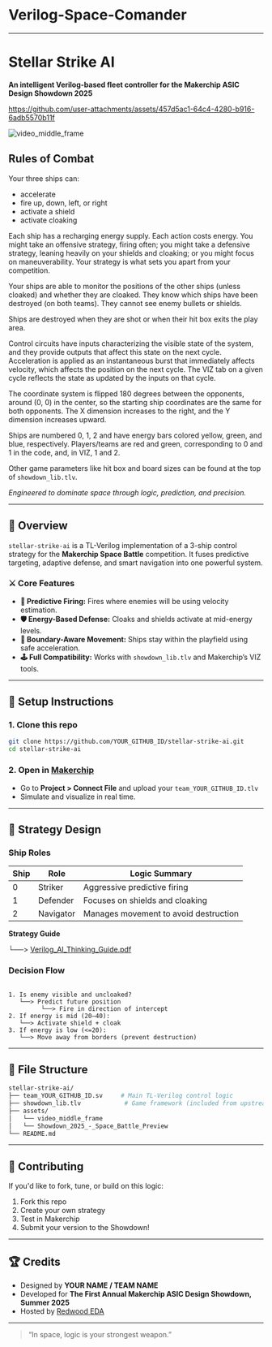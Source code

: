 # Verilog-Space-Comander
----------------------------------------------------

# Stellar Strike AI

**An intelligent Verilog-based fleet controller for the Makerchip ASIC Design Showdown 2025** 


https://github.com/user-attachments/assets/457d5ac1-64c4-4280-b916-6adb5570b11f

![video_middle_frame](https://github.com/user-attachments/assets/47c5ba39-1771-4ce1-959d-5ca4979da0e5)

## Rules of Combat

Your three ships can:

- accelerate
- fire up, down, left, or right
- activate a shield
- activate cloaking

Each ship has a recharging energy supply. Each action costs energy. You might take an offensive strategy, firing often; you might take a defensive strategy, leaning heavily on your shields and cloaking; or you might focus on maneuverability. Your strategy is what sets you apart from your competition.

Your ships are able to monitor the positions of the other ships (unless cloaked) and whether they are cloaked. They know which ships have been destroyed (on both teams). They cannot see enemy bullets or shields.

Ships are destroyed when they are shot or when their hit box exits the play area.

Control circuits have inputs characterizing the visible state of the system, and they provide outputs that affect this state on the next cycle. Acceleration is applied as an instantaneous burst that immediately affects velocity, which affects the position on the next cycle. The VIZ tab on a given cycle reflects the state as updated by the inputs on that cycle.

The coordinate system is flipped 180 degrees between the opponents, around (0, 0) in the center, so the starting ship coordinates are the same for both opponents. The X dimension increases to the right, and the Y dimension increases upward.

Ships are numbered 0, 1, 2 and have energy bars colored yellow, green, and blue, respectively. Players/teams are red and green, corresponding to 0 and 1 in the code, and, in VIZ, 1 and 2.

Other game parameters like hit box and board sizes can be found at the top of `showdown_lib.tlv`.

*Engineered to dominate space through logic, prediction, and precision.*

---

## 🚀 Overview
`stellar-strike-ai` is a TL-Verilog implementation of a 3-ship control strategy for the **Makerchip Space Battle** competition. It fuses predictive targeting, adaptive defense, and smart navigation into one powerful system.

### ⚔️ Core Features
- **🎯 Predictive Firing:** Fires where enemies will be using velocity estimation.
- **🛡️ Energy-Based Defense:** Cloaks and shields activate at mid-energy levels.
- **🧠 Boundary-Aware Movement:** Ships stay within the playfield using safe acceleration.
- **🕹️ Full Compatibility:** Works with `showdown_lib.tlv` and Makerchip’s VIZ tools.

---

## 🔧 Setup Instructions

### 1. Clone this repo
```bash
git clone https://github.com/YOUR_GITHUB_ID/stellar-strike-ai.git
cd stellar-strike-ai
```

### 2. Open in [Makerchip](https://makerchip.com/)
- Go to **Project > Connect File** and upload your `team_YOUR_GITHUB_ID.tlv`
- Simulate and visualize in real time.

---

## 🧠 Strategy Design

### Ship Roles
| Ship | Role         | Logic Summary                             |
|------|--------------|-------------------------------------------|
| 0    | Striker      | Aggressive predictive firing              |
| 1    | Defender     | Focuses on shields and cloaking           |
| 2    | Navigator    | Manages movement to avoid destruction     |

**Strategy Guide**

   └──> [Verilog_AI_Thinking_Guide.pdf](https://github.com/user-attachments/files/22082390/Verilog_AI_Thinking_Guide.pdf)
### Decision Flow
```

1. Is enemy visible and uncloaked?
   └──> Predict future position
         └──> Fire in direction of intercept
2. If energy is mid (20–40):
   └──> Activate shield + cloak
3. If energy is low (<=20):
   └──> Move away from borders (prevent destruction)
```

---

## 📂 File Structure
```bash
stellar-strike-ai/
├── team_YOUR_GITHUB_ID.sv     # Main TL-Verilog control logic
├── showdown_lib.tlv            # Game framework (included from upstream)
├── assets/
│   └── video_middle_frame      
│   └── Showdown_2025_-_Space_Battle_Preview
└── README.md
```

---

## 🤝 Contributing
If you'd like to fork, tune, or build on this logic:
1. Fork this repo
2. Create your own strategy
3. Test in Makerchip
4. Submit your version to the Showdown!

---

## 🏆 Credits
- Designed by **YOUR NAME / TEAM NAME**
- Developed for **The First Annual Makerchip ASIC Design Showdown, Summer 2025**
- Hosted by [Redwood EDA](https://www.redwoodeda.com/)

---

> “In space, logic is your strongest weapon.”
